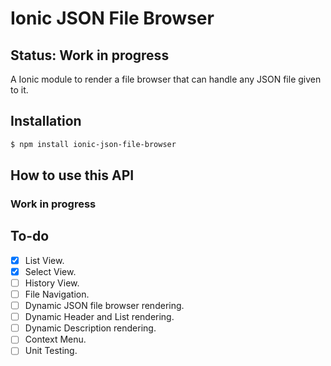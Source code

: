 # Ionic JSON File Browser

## Status: Work in progress

A Ionic module to render a file browser that can handle any JSON file given to it.

## Installation
```sh
$ npm install ionic-json-file-browser
```

## How to use this API
### Work in progress

## To-do
- [x] List View.
- [x] Select View.
- [ ] History View.
- [ ] File Navigation.
- [ ] Dynamic JSON file browser rendering.
- [ ] Dynamic Header and List rendering.
- [ ] Dynamic Description rendering.
- [ ] Context Menu.
- [ ] Unit Testing.